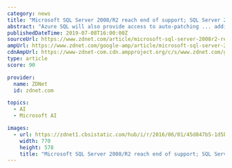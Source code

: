 ```yaml
---
category: news
title: "Microsoft SQL Server 2008/R2 reach end of support; SQL Server 2019 and Azure await"
abstract: "Azure SQL will also provide access to auto-patching ... adding support for in-memory tables, columnar storage and machine learning as well as operation on Linux and in Docker containers. The next on-premises release of the platform, dubbed SQL Server ..."
publishedDateTime: 2019-07-08T16:00:00Z
sourceUrl: https://www.zdnet.com/article/microsoft-sql-server-2008r2-reach-end-of-support-sql-server-2019-and-azure-await/
ampUrl: https://www.zdnet.com/google-amp/article/microsoft-sql-server-2008r2-reach-end-of-support-sql-server-2019-and-azure-await/
cdnAmpUrl: https://www-zdnet-com.cdn.ampproject.org/c/s/www.zdnet.com/google-amp/article/microsoft-sql-server-2008r2-reach-end-of-support-sql-server-2019-and-azure-await/
type: article
score: 90

provider:
  name: ZDNet
  id: zdnet.com

topics:
  - AI
  - Microsoft AI

images:
  - url: https://zdnet1.cbsistatic.com/hub/i/r/2016/06/01/45d847b5-1d5b-4b26-871e-59f3943f50bd/thumbnail/770x578/d0b986d7953b85f986b166aa936ca337/sql-server-logo-square.png
    width: 770
    height: 578
    title: "Microsoft SQL Server 2008/R2 reach end of support; SQL Server 2019 and Azure await"
---
```

